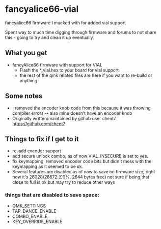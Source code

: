 # fancyalice66-vial
fancyalice66 firmware I mucked with for added vial support

Spent way to much time digging through firmware and forums to not share this - going to try and clean it up eventually. 

## What you get
- fancyAlice66 firmware with support for VIAL 
  - Flash the *_vial.hex to your board for vial support
  - the rest of the qmk related files are here if you want to re-build or anything
## Some notes
- I removed the encoder knob code from this because it was throwing compiler errors -- also mine doesn't have an encoder knob 
- Originally written/maintained by github user chent7 <https://github.com/chent7>
## Things to fix if I get to it
- re-add encoder support 
- add secure unlock combo, as of now VIAL_INSECURE is set to yes.
- fix keymapping, removed encoder code bits but didn't mess with the keymapping as it seemed to be ok.
- Several features are disabled as of now to save on firmware size, right now it's 26028/28672 (90%, 2644 bytes free) not sure if being that close to full is ok but may try to reduce other ways
### things that are disabled to save space: 
- QMK_SETTINGS
- TAP_DANCE_ENABLE
- COMBO_ENABLE
- KEY_OVERRIDE_ENABLE
